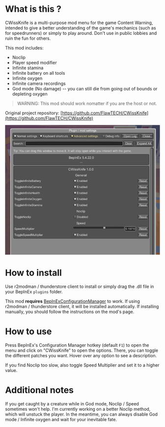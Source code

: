 # What is this ?

CWissKnife is a multi-purpose mod menu for the game Content Warning, intended to give a better understanding of the game's mechanics (such as for speedrunners) or simply to play around. Don't use in public lobbies and ruin the fun for others.

This mod includes:
* Noclip
* Player speed modifier
* Infinite stamina
* Infinite battery on all tools
* Infinite oxygen
* Infinite camera recordings
* God mode (No damage) -- you can still die from going out of bounds or depleting oxygen

> WARNING: This mod should work nomatter if you are the host or not.

Original project repository: [https://github.com/FlawTECH/CWissKnife](https://github.com/FlawTECH/CWissKnife)

![Menu screenshot](https://github.com/FlawTECH/CWissKnife/raw/main/Screenshot.png)

# How to install
Use r2modman / thunderstore client to install or simply drag the .dll file in your BepInEx `plugins` folder.

This mod **requires** [BepInExConfigurationManager](https://thunderstore.io/c/content-warning/p/Azumatt/Official_BepInExConfigurationManager/) to work. If using r2modman / thunderstore client, it will be installed automatically. If installing manually, you should follow the instructions on the mod's page.

# How to use
Press BepInEx's Configuration Manager hotkey (default `F1`) to open the menu and click on "CWissKnife" to open the options. There, you can toggle the different patches you want. Hover over any option to see a description.

If you find Noclip too slow, also toggle Speed Multiplier and set it to a higher value.

# Additional notes
If you get caught by a creature while in God mode, Noclip / Speed sometimes won't help. I'm currently working on a better Noclip method, which will unstuck the player. In the meantime, you can always disable God mode / Infinite oxygen and wait for your inevitable fate.
